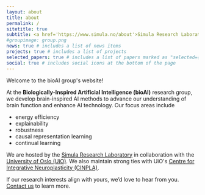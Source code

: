 ```yaml
---
layout: about
title: about
permalink: /
sitetitle: true
subtitle: <a href='https://www.simula.no/about'>Simula Research Laboratory</a> | <a href='https://www.uio.no/english/about/'>University of Oslo</a>
#groupimage: group.png
news: true # includes a list of news items
projects: true # includes a list of projects
selected_papers: true # includes a list of papers marked as "selected={true}"
social: true # includes social icons at the bottom of the page
---
```


Welcome to the bioAI group's website!

At the **Biologically-Inspired Artificial Intelligence (bioAI)** research group, we develop brain-inspired AI methods to advance our understanding of brain function and enhance AI technology. Our focus areas include
- energy efficiency
- explainability
- robustness
- causal representation learning
- continual learning

We are hosted by the [Simula Research Laboratory](https://www.simula.no/about) in collaboration with the [University of Oslo (UiO)](https://www.uio.no/english/about/). We also maintain strong ties with UiO's [Centre for Integrative Neuroplasticity (CINPLA)](https://www.mn.uio.no/ibv/english/research/sections/fyscell/cinpla/about/).

If our research interests align with yours, we’d love to hear from you. [Contact us](mailto:mikkel@simula.no) to learn more.

